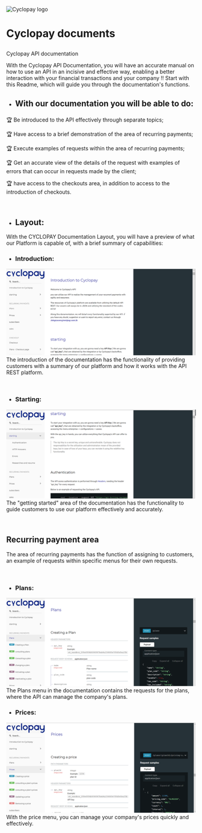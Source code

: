 ![Cyclopay logo](https://veripagassets.blob.core.windows.net/img/logotipo-veripag-cyclopay%402x.png)
# Cyclopay documents </p>
Cyclopay API documentation </p>
With the Cyclopay API Documentation, you will have an accurate manual on how to use an API in an incisive and effective way,
enabling a better interaction with your financial transactions and your company !! Start with this Readme, which will guide you through the documentation's functions. </p>

- ## With our documentation you will be able to do: </p>
:trophy: Be introduced to the API effectively through separate topics; </p>
:trophy: Have access to a brief demonstration of the area of ​​recurring payments; </p>
:trophy: Execute examples of requests within the area of ​​recurring payments; </p>
:trophy: Get an accurate view of the details of the request with examples of errors that can occur in requests made by the client; </p>
:trophy: have access to the checkouts area, in addition to access to the introduction of checkouts. </p>
<br>

- ## Layout:
With the CYCLOPAY Documentation Layout, you will have a preview of what our Platform is capable of, with a brief summary of capabilities:
<br>
- ### Introduction: </P>
![intro](https://github.com/veripag/docs-cyclopay/blob/master/Images/Cyclopay_layout_demo.png)
The introduction of the documentation has the functionality of providing customers with a summary of our platform and how it works with the API REST platform. </p>
<br>

- ### Starting: </p>
![begining](https://github.com/veripag/docs-cyclopay/blob/master/Images/Intro.png)
The "getting started" area of ​​the documentation has the functionality to guide customers to use our platform effectively and accurately. </p>
<br>
## Recurring payment area
The area of ​​recurring payments has the function of assigning to customers, an example of requests within specific menus for their own requests. </p>
<br>
- ### Plans: </p>
![Plans](https://github.com/veripag/docs-cyclopay/blob/master/Images/Planos.png)
The Plans menu in the documentation contains the requests for the plans, where the API can manage the company's plans.
<br>
- ### Prices: </p>
![price](https://github.com/veripag/docs-cyclopay/blob/master/Images/Preços.png)
With the price menu, you can manage your company's prices quickly and effectively.
